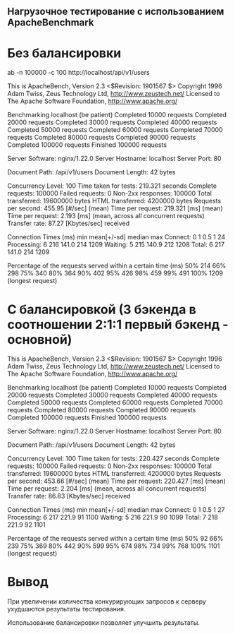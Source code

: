 ## Нагрузочное тестирование с использованием ApacheBenchmark

# Без балансировки

ab -n 100000 -c 100 http://localhost/api/v1/users

This is ApacheBench, Version 2.3 <$Revision: 1901567 $>
Copyright 1996 Adam Twiss, Zeus Technology Ltd, http://www.zeustech.net/
Licensed to The Apache Software Foundation, http://www.apache.org/

Benchmarking localhost (be patient)
Completed 10000 requests
Completed 20000 requests
Completed 30000 requests
Completed 40000 requests
Completed 50000 requests
Completed 60000 requests
Completed 70000 requests
Completed 80000 requests
Completed 90000 requests
Completed 100000 requests
Finished 100000 requests


Server Software:        nginx/1.22.0
Server Hostname:        localhost
Server Port:            80

Document Path:          /api/v1/users
Document Length:        42 bytes

Concurrency Level:      100
Time taken for tests:   219.321 seconds
Complete requests:      100000
Failed requests:        0
Non-2xx responses:      100000
Total transferred:      19600000 bytes
HTML transferred:       4200000 bytes
Requests per second:    455.95 [#/sec] (mean)
Time per request:       219.321 [ms] (mean)
Time per request:       2.193 [ms] (mean, across all concurrent requests)
Transfer rate:          87.27 [Kbytes/sec] received

Connection Times (ms)
              min  mean[+/-sd] median   max
Connect:        0    1   0.5      1      24
Processing:     6  216 141.0    214    1209
Waiting:        5  215 140.9    212    1208
Total:          6  217 141.0    214    1209

Percentage of the requests served within a certain time (ms)
  50%    214
  66%    298
  75%    340
  80%    364
  90%    402
  95%    426
  98%    459
  99%    491
 100%   1209 (longest request)
 
 
 # С балансировкой (3 бэкенда в соотношении 2:1:1 первый бэкенд - основной)
 
 This is ApacheBench, Version 2.3 <$Revision: 1901567 $>
Copyright 1996 Adam Twiss, Zeus Technology Ltd, http://www.zeustech.net/
Licensed to The Apache Software Foundation, http://www.apache.org/

Benchmarking localhost (be patient)
Completed 10000 requests
Completed 20000 requests
Completed 30000 requests
Completed 40000 requests
Completed 50000 requests
Completed 60000 requests
Completed 70000 requests
Completed 80000 requests
Completed 90000 requests
Completed 100000 requests
Finished 100000 requests


Server Software:        nginx/1.22.0
Server Hostname:        localhost
Server Port:            80

Document Path:          /api/v1/users
Document Length:        42 bytes

Concurrency Level:      100
Time taken for tests:   220.427 seconds
Complete requests:      100000
Failed requests:        0
Non-2xx responses:      100000
Total transferred:      19600000 bytes
HTML transferred:       4200000 bytes
Requests per second:    453.66 [#/sec] (mean)
Time per request:       220.427 [ms] (mean)
Time per request:       2.204 [ms] (mean, across all concurrent requests)
Transfer rate:          86.83 [Kbytes/sec] received

Connection Times (ms)
              min  mean[+/-sd] median   max
Connect:        0    1   0.5      1      27
Processing:     6  217 221.9     91    1100
Waiting:        5  216 221.9     90    1099
Total:          7  218 221.9     92    1101

Percentage of the requests served within a certain time (ms)
  50%     92
  66%    239
  75%    369
  80%    442
  90%    599
  95%    674
  98%    734
  99%    768
 100%   1101 (longest request)
 
 
 # Вывод
 
 При увеличении количества конкурирующих запросов к серверу ухудшаются результаты тестирования.

 Использование балансировки позволяет улучшить результаты.
